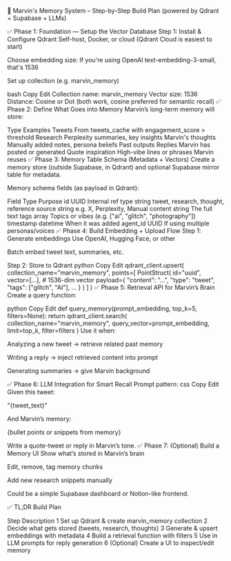🧠 Marvin's Memory System – Step-by-Step Build Plan
(powered by Qdrant + Supabase + LLMs)

✅ Phase 1: Foundation — Setup the Vector Database
Step 1: Install & Configure Qdrant
Self-host, Docker, or cloud (Qdrant Cloud is easiest to start)

Choose embedding size:
If you're using OpenAI text-embedding-3-small, that's 1536

Set up collection (e.g. marvin_memory)

bash
Copy
Edit
Collection name: marvin_memory
Vector size: 1536
Distance: Cosine or Dot (both work, cosine preferred for semantic recall)
✅ Phase 2: Define What Goes into Memory
Marvin’s long-term memory will store:


Type	Examples
Tweets	From tweets_cache with engagement_score > threshold
Research	Perplexity summaries, key insights
Marvin's thoughts	Manually added notes, persona beliefs
Past outputs	Replies Marvin has posted or generated
Quote inspiration	High-vibe lines or phrases Marvin reuses
✅ Phase 3: Memory Table Schema (Metadata + Vectors)
Create a memory store (outside Supabase, in Qdrant) and optional Supabase mirror table for metadata.

Memory schema fields (as payload in Qdrant):

Field	Type	Purpose
id	UUID	Internal ref
type	string	tweet, research, thought, reference
source	string	e.g. X, Perplexity, Manual
content	string	The full text
tags	array<string>	Topics or vibes (e.g. ["ai", "glitch", "photography"])
timestamp	datetime	When it was added
agent_id	UUID	If using multiple personas/voices
✅ Phase 4: Build Embedding + Upload Flow
Step 1: Generate embeddings
Use OpenAI, Hugging Face, or other

Batch embed tweet text, summaries, etc.

Step 2: Store to Qdrant
python
Copy
Edit
qdrant_client.upsert(
    collection_name="marvin_memory",
    points=[
        PointStruct(
            id="uuid",
            vector=[...],  # 1536-dim vector
            payload={
                "content": "...",
                "type": "tweet",
                "tags": ["glitch", "AI"],
                ...
            }
        )
    ]
)
✅ Phase 5: Retrieval API for Marvin’s Brain
Create a query function:

python
Copy
Edit
def query_memory(prompt_embedding, top_k=5, filters=None):
    return qdrant_client.search(
        collection_name="marvin_memory",
        query_vector=prompt_embedding,
        limit=top_k,
        filter=filters
    )
Use it when:

Analyzing a new tweet → retrieve related past memory

Writing a reply → inject retrieved content into prompt

Generating summaries → give Marvin background

✅ Phase 6: LLM Integration for Smart Recall
Prompt pattern:
css
Copy
Edit
Given this tweet:

"{tweet_text}"

And Marvin’s memory:

{bullet points or snippets from memory}

Write a quote-tweet or reply in Marvin’s tone.
✅ Phase 7: (Optional) Build a Memory UI
Show what’s stored in Marvin’s brain

Edit, remove, tag memory chunks

Add new research snippets manually

Could be a simple Supabase dashboard or Notion-like frontend.

✅ TL;DR Build Plan

Step	Description
1	Set up Qdrant & create marvin_memory collection
2	Decide what gets stored (tweets, research, thoughts)
3	Generate & upsert embeddings with metadata
4	Build a retrieval function with filters
5	Use in LLM prompts for reply generation
6	(Optional) Create a UI to inspect/edit memory